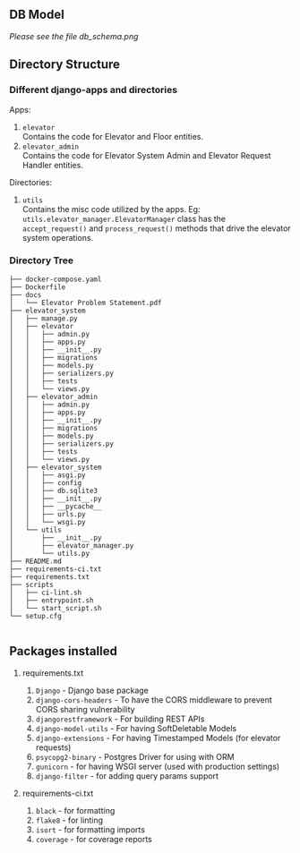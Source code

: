 ## DB Model
<i>Please see the file db_schema.png</i>

## Directory Structure
### Different django-apps and directories
Apps:
1. `elevator`<br>Contains the code for Elevator and Floor entities.
1. `elevator_admin`<br>Contains the code for Elevator System Admin and Elevator Request Handler entities.

Directories:
1. `utils`<br>Contains the misc code utilized by the apps. Eg: `utils.elevator_manager.ElevatorManager` class has the `accept_request()` and `process_request()` methods that drive the elevator system operations.

### Directory Tree

```
├── docker-compose.yaml
├── Dockerfile
├── docs
│   └── Elevator Problem Statement.pdf
├── elevator_system
│   ├── manage.py
│   ├── elevator
│   │   ├── admin.py
│   │   ├── apps.py
│   │   ├── __init__.py
│   │   ├── migrations
│   │   ├── models.py
│   │   ├── serializers.py
│   │   ├── tests
│   │   └── views.py
│   ├── elevator_admin
│   │   ├── admin.py
│   │   ├── apps.py
│   │   ├── __init__.py
│   │   ├── migrations
│   │   ├── models.py
│   │   ├── serializers.py
│   │   ├── tests
│   │   └── views.py
│   ├── elevator_system
│   │   ├── asgi.py
│   │   ├── config
│   │   ├── db.sqlite3
│   │   ├── __init__.py
│   │   ├── __pycache__
│   │   ├── urls.py
│   │   └── wsgi.py
│   └── utils
│       ├── __init__.py
│       ├── elevator_manager.py
│       └── utils.py
├── README.md
├── requirements-ci.txt
├── requirements.txt
├── scripts
│   ├── ci-lint.sh
│   ├── entrypoint.sh
│   └── start_script.sh
└── setup.cfg


```

## Packages installed
1. requirements.txt
    1. `Django` - Django base package
    1. `django-cors-headers` - To have the CORS middleware to prevent CORS sharing vulnerability
    1. `djangorestframework` - For building REST APIs
    1. `django-model-utils` - For having SoftDeletable Models
    1. `django-extensions` - For having Timestamped Models (for elevator requests)
    1. `psycopg2-binary` - Postgres Driver for using with ORM
    1. `gunicorn` - for having WSGI server (used with production settings)
    1. `django-filter` - for adding query params support

1. requirements-ci.txt
    1. `black` - for formatting
    1. `flake8` - for linting
    1. `isort` - for formatting imports
    1. `coverage` - for coverage reports
